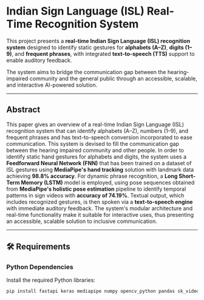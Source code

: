 #  Indian Sign Language (ISL) Real-Time Recognition System

This project presents a **real-time Indian Sign Language (ISL) recognition system** designed to identify static gestures for **alphabets (A–Z)**, **digits (1–9)**, and **frequent phrases**, with integrated **text-to-speech (TTS)** support to enable auditory feedback.

The system aims to bridge the communication gap between the hearing-impaired community and the general public through an accessible, scalable, and interactive AI-powered solution.

---

##  Abstract

This paper gives an overview of a real-time Indian Sign Language (ISL) recognition system that can identify alphabets (A–Z), numbers (1–9), and frequent phrases and has text-to-speech conversion incorporated to ease communication. This system is devised to fill the communication gap between the hearing impaired community and other people. In order to identify static hand gestures for alphabets and digits, the system uses a **Feedforward Neural Network (FNN)** that has been trained on a dataset of ISL gestures using **MediaPipe's hand tracking** solution with landmark data achieving **98.8% accuracy**. For dynamic phrase recognition, a **Long Short-Term Memory (LSTM)** model is employed, using pose sequences obtained from **MediaPipe's holistic pose estimation** pipeline to identify temporal patterns in sign videos with **accuracy of 74.19%**. Textual output, which includes recognized gestures, is then spoken via a **text-to-speech engine** with immediate auditory feedback. The system's modular architecture and real-time functionality make it suitable for interactive uses, thus presenting an accessible, scalable solution to inclusive communication.

---


## 🛠️ Requirements

### Python Dependencies
Install the required Python libraries:
```bash
pip install fastapi keras mediapipe numpy opencv_python pandas sk_video tensorflow uvicorn

